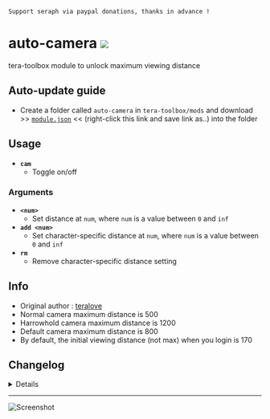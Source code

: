 ```
Support seraph via paypal donations, thanks in advance !
```

# auto-camera [![](https://img.shields.io/badge/paypal-donate-333333.svg?colorA=0070BA&colorB=333333)](https://www.paypal.me/seraphinush)
tera-toolbox module to unlock maximum viewing distance

## Auto-update guide
- Create a folder called `auto-camera` in `tera-toolbox/mods` and download >> [`module.json`](https://raw.githubusercontent.com/ylennia-archives/auto-camera/master/module.json) << (right-click this link and save link as..) into the folder

## Usage
- __`cam`__
  - Toggle on/off
### Arguments
- __`<num>`__
  - Set distance at `num`, where `num` is a value between `0` and `inf`
- __`add <num>`__
  - Set character-specific distance at `num`, where `num` is a value between `0` and `inf`
- __`rm`__
  - Remove character-specific distance setting

## Info
- Original author : [teralove](https://github.com/teralove)
- Normal camera maximum distance is 500
- Harrowhold camera maximum distance is 1200
- Default camera maximum distance is 800
- By default, the initial viewing distance (not max) when you login is 170

## Changelog
<details>

    2.01
    - Removed hot-reload support
    - Archived module
    2.00
    - Update module as class export
    1.54
    - Reinstated `tera-game-state`
    1.53
    - Added settings-migrator support
    - Removed `set` option
    1.52
    - Removed `tera-game-state` usage
    1.51
    - Add hot-reload support
    1.50
    - Updated for caali-proxy-nextgen
    1.49
    - Removed `camera` from name space
    - Forced hardcoded config update
    - Added `add` option
    - Added `rm` option
    - Added `set` option
    1.48
    - Removed `Command` require()
    - Updated to `mod.command`
    1.47
    - Removed font color bloat
    1.46
    - Added auto-update support
    - Refactored config file
    -- Added `enable`
    -- Added `defaultDistance`
    1.45
    - Updated name and font color
    1.44
    - Updated code aesthetics
    1.43
    - Updated code
    - Added string function
    1.42
    - Updated code aesthetics
    1.41
    - Updated code aesthetics
    1.31
    - Updated code
    1.30
    - Updated code
    - Removed protocol version restriction
    1.21
    - Added `Command` dependency
    - Removed slash support
    1.20
    - Initial Fork
    1.1.0
    - Changed command to require exclamation prefix '!'
    - Added slash support

</details>

---
![Screenshot](http://i.imgur.com/LzxGSgm.jpg)